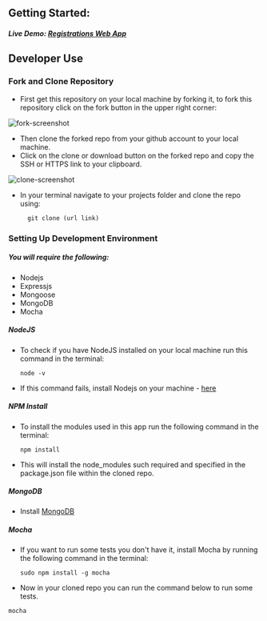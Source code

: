 
## Getting Started:
##### Live Demo: [Registrations Web App](http://registrations-numbers-webapp.herokuapp.com/)


## Developer Use
### Fork and Clone Repository

- First get this repository on your local machine by forking it, to fork this repository click on the fork button in the upper right corner:

![fork-screenshot](https://user-images.githubusercontent.com/22448019/29610658-33ca45b4-87fb-11e7-8b94-021e343f691d.png)

- Then clone the forked repo from your github account to your local machine.
- Click on the clone or download button on the forked repo and copy the SSH or HTTPS link to your clipboard.

![clone-screenshot](https://user-images.githubusercontent.com/22448019/29613928-6bc780a0-8808-11e7-9d23-9355a7dbe7eb.png)

- In your terminal navigate to your projects folder and clone the repo using:
  ```
	git clone (url link)
	```
### Setting Up Development Environment

##### You will require the following:
- Nodejs
- Expressjs
- Mongoose
- MongoDB
- Mocha

##### NodeJS
- To check if you have NodeJS installed on your local machine run this command in the terminal:
  ```
  node -v
  ```
- If this command fails, install Nodejs on your machine - <a href="">here</a>

##### NPM Install
- To install the modules used in this app run the following command in the terminal:
  ```
  npm install
  ```
- This will install the node_modules such required and specified in the package.json file within the cloned repo.
##### MongoDB

- Install <a href="https://www.digitalocean.com/community/tutorials/how-to-install-and-secure-mongodb-on-ubuntu-16-04"> MongoDB</a>

##### Mocha
- If you want to run some tests  you don't have it, install Mocha by running the following command in the terminal:
  ```
  sudo npm install -g mocha
  ```
-  Now in your cloned repo you can run the command below to run some tests.
  ```
  mocha
  ```
